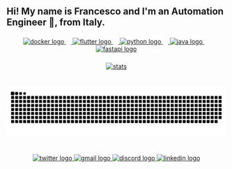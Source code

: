<h2 align="left">Hi! My name is Francesco  and I'm an Automation Engineer 🔧, from Italy.</h2>

###

<a href="https://github.com/FrahHS">
  <div align="center">
    <img src="https://cdn.jsdelivr.net/gh/devicons/devicon/icons/docker/docker-original.svg" height="70" alt="docker logo"  />
    <img width="12" />
    <img src="https://cdn.jsdelivr.net/gh/devicons/devicon/icons/flutter/flutter-original.svg" height="70" alt="flutter logo"  />
    <img width="12" />
    <img src="https://cdn.jsdelivr.net/gh/devicons/devicon/icons/python/python-original.svg" height="70" alt="python logo"  />
    <img width="12" />
    <img src="https://cdn.jsdelivr.net/gh/devicons/devicon/icons/java/java-original.svg" height="70" alt="java logo"  />
    <img width="12" />
    <img src="https://cdn.jsdelivr.net/gh/devicons/devicon/icons/fastapi/fastapi-original.svg" height="70" alt="fastapi logo"  />
  </div>
</a>

### 

<div align="center">
  <a href="https://github.com/FrahHS">
    <img src="https://github-readme-stats.vercel.app/api/?username=FrahHS&show_icons=true&theme=onedark&hide_border=true" height="200" alt="stats"  />
  </a>
</div>

###

<br clear="both">

<a href="https://github.com/FrahHS">
  <img src="https://raw.githubusercontent.com/FrahHS/FrahHS/output/snake.svg" alt="Snake animation" />
</a>

###

<br clear="both">

<div align="center">
  <a href="https://twitter.com/frah_hs" target="_blank">
    <img src="https://img.shields.io/static/v1?message=Twitter&logo=twitter&label=&color=1DA1F2&logoColor=white&labelColor=&style=for-the-badge" height="40" alt="twitter logo"  />
  </a>
  <a href="mailto:francesco.decaro.dev@gmail.com" target="_blank">
    <img src="https://img.shields.io/static/v1?message=Gmail&logo=gmail&label=&color=D14836&logoColor=white&labelColor=&style=for-the-badge" height="40" alt="gmail logo"  />
  </a>
  <a href="https://discordapp.com/users/268115071723372545" target="_blank">
    <img src="https://img.shields.io/static/v1?message=Discord&logo=discord&label=&color=7289DA&logoColor=white&labelColor=&style=for-the-badge" height="40" alt="discord logo"  />
  </a>
  <a href="https://www.linkedin.com/in/francesco-de-caro-b64422280/" target="_blank">
    <img src="https://img.shields.io/static/v1?message=LinkedIn&logo=linkedin&label=&color=0077B5&logoColor=white&labelColor=&style=for-the-badge" height="40" alt="linkedin logo"  />
  </a>
</div>

###

